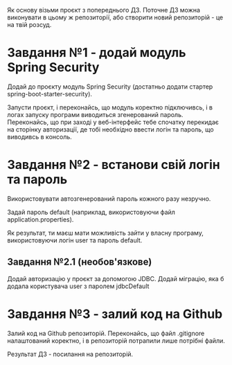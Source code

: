 Як основу візьми проєкт з попереднього ДЗ. Поточне ДЗ можна виконувати в цьому ж репозиторії, або створити новий репозиторій - це на твій розсуд.
# Завдання №1 - додай модуль Spring Security
Додай до проєкту модуль Spring Security (достатньо додати стартер spring-boot-starter-security).

Запусти проєкт, і переконайсь, що модуль коректно підключивсь, і в логах запуску програми виводиться згенерований пароль. Переконайсь, що при заході у веб-інтерфейс тебе спочатку перекидає на сторінку авторизації, де тобі необхідно ввести логін та пароль, що виводивсь в консоль.

# Завдання №2 - встанови свій логін та пароль

Використовувати автозгенерований пароль кожного разу незручно.

Задай пароль default (наприклад, використовуючи файл application.properties).

Як результат, ти маєш мати можливість зайти у власну програму, використовуючи логін user та пароль default.

## Завдання №2.1 (необов'язкове)
Додай авторизацію у проєкт за допомогою JDBC. Додай міграцію, яка б додала користувача user з паролем jdbcDefault




# Завдання №3 - залий код на Github

Залий код на Github репозиторій. Переконайсь, що файл .gitignore налаштований коректно, і в репозиторій потрапили лише потрібні файли.

Результат ДЗ - посилання на репозиторій.

